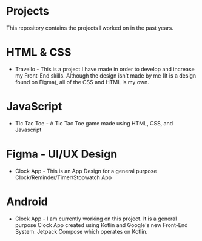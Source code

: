 # Projects
This repository contains the projects I worked on in the past years.

# HTML & CSS

- Travello - This is a project I have made in order to develop and increase my Front-End skills. Although the design isn't made by me (It is a design found on Figma), all of the CSS and HTML is my own.

# JavaScript

- Tic Tac Toe - A Tic Tac Toe game made using HTML, CSS, and Javascript

# Figma - UI/UX Design

- Clock App - This is an App Design for a general purpose Clock/Reminder/Timer/Stopwatch App

# Android

- Clock App - I am currently working on this project. It is a general purpose Clock App created using Kotlin and Google's new Front-End System: Jetpack Compose which operates on Kotlin.
